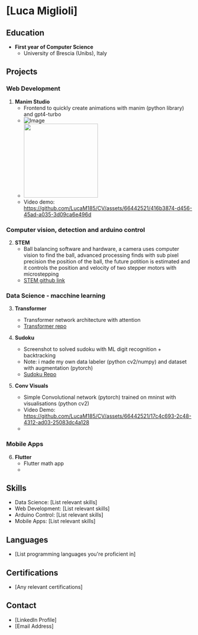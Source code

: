 # [Luca Miglioli]

## Education
- **First year of Computer Science**
  - University of Brescia (Unibs), Italy
  
## Projects

### Web Development
1. **Manim Studio**
   - Frontend to quickly create animations with manim (python library) and gpt4-turbo
   - ![Image](https://github.com/LucaM185/CV/assets/66442521/1ae9f1cd-c226-40ed-8d85-ca7ef2a7585d)
   - <img src="https://github.com/LucaM185/CV/assets/66442521/1ae9f1cd-c226-40ed-8d85-ca7ef2a7585d" width=200px>
   - Video demo: https://github.com/LucaM185/CV/assets/66442521/416b3874-d456-45ad-a035-3d09ca6e496d

### Computer vision, detection and arduino control
2. **STEM**
   - Ball balancing software and hardware, a camera uses computer vision to find the ball, advanced processing finds with sub pixel precision the position of the ball, the future potition is estimated and it controls the position and velocity of two stepper motors with microstepping  
   - [STEM github link](https://github.com/LucaM185/STEM)

### Data Science - macchine learning
3. **Transformer**
   - Transformer network architecture with attention
   - [Transformer repo](https://github.com/LucaM185/MLgit)

4. **Sudoku**
   - Screenshot to solved sudoku with ML digit recognition + backtracking
   - Note: i made my own data labeler (python cv2/numpy) and dataset with augmentation (pytorch)  
   - [Sudoku Repo](https://github.com/LucaM185/MLgit)

5. **Conv Visuals**
   - Simple Convolutional network (pytorch) trained on mninst with visualisations (python cv2)
   - Video Demo: https://github.com/LucaM185/CV/assets/66442521/17c4c693-2c48-4312-ad03-25083dc4a128
   - 
### Mobile Apps
6. **Flutter**
   - Flutter math app 
   - 

## Skills
- Data Science: [List relevant skills]
- Web Development: [List relevant skills]
- Arduino Control: [List relevant skills]
- Mobile Apps: [List relevant skills]

## Languages
- [List programming languages you're proficient in]

## Certifications
- [Any relevant certifications]

## Contact
- [LinkedIn Profile]
- [Email Address]
